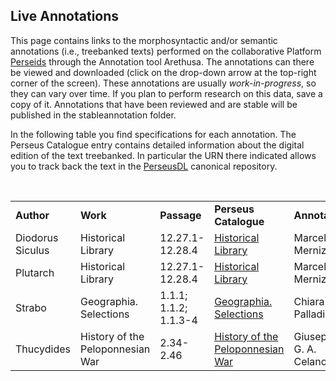 ## Live Annotations

This page contains links to the morphosyntactic and/or semantic annotations (i.e., treebanked texts) performed on the collaborative Platform <a href="http://sosol.perseids.org/sosol/" target="_blank">Perseids</a> through the Annotation tool Arethusa. The annotations can there be viewed and downloaded (click on the drop-down arrow at the top-right corner of the screen). These annotations are usually *work-in-progress*, so they can vary over time. If you plan to perform research on this data, save a copy of it. Annotations that have been reviewed and are stable will be published in the stableannotation folder.

In the following table you find specifications for each annotation. The Perseus Catalogue entry contains detailed information about the digital edition of the text treebanked. In particular the URN there indicated allows you to track back the text in the <a href="https://github.com/PerseusDL/canonical/tree/master/CTS_XML_TEI/perseus" target="_blank">PerseusDL</a> canonical repository.

<br/>



<table>
<tr>
<td><b>Author</b></td>
<td><b>Work</b></td>
<td><b>Passage</b></td>
<td><b>Perseus Catalogue</b></td>
<td><b>Annotator</b></td>
<td><b>Annotation</b></td>
<td><b>Notes</b></td>
</tr>
<tr>
<td>Diodorus Siculus</td>
<td>Historical Library</td>
<td>12.27.1-12.28.4</td>
<td><a href="http://catalog.perseus.org/catalog/urn:cts:greekLit:tlg0060.tlg001.perseus-grc3" target="_blank">Historical Library</a></td>
<td>Marcel Merniz</td>
<td><a href="http://www.perseids.org/tools/arethusa/app/#/perseids?chunk=1&doc=9817" target="_blank">12.27.1-12.28.4</a></td>
<td></td>
</tr>
<tr>
<td>Plutarch</td>
<td>Historical Library</td>
<td>12.27.1-12.28.4</td>
<td><a href="http://catalog.perseus.org/catalog/urn:cts:greekLit:tlg0060.tlg001.perseus-grc3" target="_blank">Historical Library</a></td>
<td>Marcel Merniz</td>
<td><a href="http://www.perseids.org/tools/arethusa/app/#/perseids?chunk=1&doc=9817" target="_blank">12.27.1-12.28.4</a></td>
<td></td>
</tr>
<tr>
<td>Strabo</td>
<td>Geographia. Selections</td>
<td>1.1.1; 1.1.2; 1.1.3-4</td>
<td><a href="http://catalog.perseus.org/catalog/urn:cts:greekLit:tlg0099.tlg001.perseus-grc1" target="_blank">Geographia. Selections</a></td>
<td>Chiara Palladino</td>
<td>
<a href="http://www.perseids.org/tools/arethusa/app/#/perseids?chunk=1&doc=10125" target="_blank">1.1.1</a>;
<a href="http://www.perseids.org/tools/arethusa/app/#/perseids?chunk=1&doc=10283" target="_blank">1.1.2</a>;
<a href="http://www.perseids.org/tools/arethusa/app/#/perseids?chunk=1&doc=10285" target="_blank">1.1.3-4</a>
</td>
<td></td>
</tr>
<tr>
<td>Thucydides</td>
<td>History of the Peloponnesian War</td>
<td>2.34-2.46</td>
<td><a href="http://catalog.perseus.org/catalog/urn:cts:greekLit:tlg0003.tlg001.perseus-grc1" target="_blank">History of the Peloponnesian War</a></td>
<td>Giuseppe G. A. Celano</td>
<td><a href="http://www.perseids.org/tools/arethusa/app/#/perseids?chunk=1&doc=9258" target="_blank">2.34-2.46</a></td>
<td></td>
</tr>
</table>




